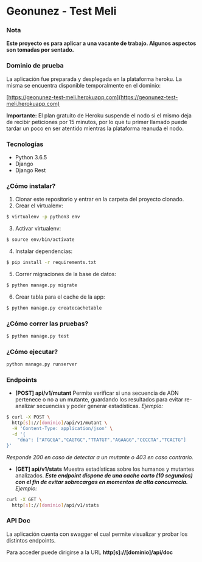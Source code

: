Geonunez - Test Meli
====================
### Nota
**Este proyecto es para aplicar a una vacante de trabajo. Algunos aspectos son tomadas por sentado.**

### Dominio de prueba
La aplicación fue preparada y desplegada en la plataforma heroku. La misma se encuentra disponible temporalmente en el dominio:

[https://geonunez-test-meli.herokuapp.com](https://geonunez-test-meli.herokuapp.com)

**Importante:** El plan gratuito de Heroku suspende el nodo si el mismo deja de recibir peticiones por 15 minutos, por lo que tu primer llamado puede tardar un poco en ser atentido mientras la plataforma reanuda el nodo.

### Tecnologías
- Python 3.6.5
- Django
- Django Rest

### ¿Cómo instalar?
1. Clonar este repositorio y entrar en la carpeta del proyecto clonado.
2. Crear el virtualenv:
```sh
$ virtualenv -p python3 env
```
3. Activar virtualenv:
```sh
$ source env/bin/activate
```
4. Instalar dependencias:
```sh
$ pip install -r requirements.txt
```
5. Correr migraciones de la base de datos:
```sh
$ python manage.py migrate
```
6. Crear tabla para el cache de la app:
```sh
$ python manage.py createcachetable
```
### ¿Cómo correr las pruebas?
```sh
$ python manage.py test
```
### ¿Cómo ejecutar?
```sh
python manage.py runserver
```

### Endpoints
- **[POST] api/v1/mutant**
Permite verificar si una secuencia de ADN pertenece o no a un mutante, guardando los resultados para evitar re-analizar secuencias y poder generar estadísticas.
*Ejemplo:*
```sh
$ curl -X POST \
  http[s]://[dominio]/api/v1/mutant \
  -H 'Content-Type: application/json' \
  -d '{
	"dna": ["ATGCGA","CAGTGC","TTATGT","AGAAGG","CCCCTA","TCACTG"]
}'
```
*Responde 200 en caso de detectar a un mutante o 403 en caso contrario.*

- **[GET] api/v1/stats**
Muestra estadísticas sobre los humanos y mutantes analizados.
***Este endpoint dispone de una cache corto (10 segundos) con el fin de evitar sobrecargas en momentos de alta concurrecia.***
*Ejemplo:*
```sh
curl -X GET \
  http[s]://[dominio]/api/v1/stats
```

### API Doc
La aplicación cuenta con swagger el cual permite visualizar y probar los distintos endpoints.

Para acceder puede dirigirse a la URL **http[s]://[dominio]/api/doc**
